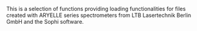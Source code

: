 This is a selection of functions providing loading functionalities for files created with ARYELLE series spectrometers from LTB Lasertechnik Berlin GmbH and the Sophi software.